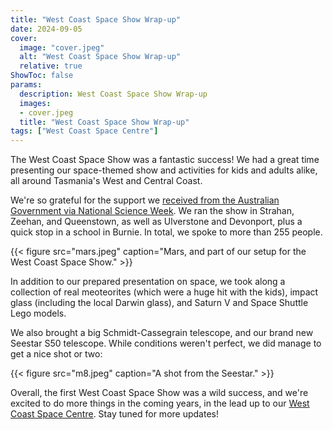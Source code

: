 ```yaml
---
title: "West Coast Space Show Wrap-up"
date: 2024-09-05
cover:
  image: "cover.jpeg"
  alt: "West Coast Space Show Wrap-up"
  relative: true
ShowToc: false
params:
  description: West Coast Space Show Wrap-up
  images:
  - cover.jpeg
  title: "West Coast Space Show Wrap-up"
tags: ["West Coast Space Centre"]
---
```


The West Coast Space Show was a fantastic success! We had a great time presenting our space-themed show and activities for kids and adults alike, all around Tasmania's West and Central Coast. 

We're so grateful for the support we [received from the Australian Government via National Science Week](https://www.scienceweek.net.au/national-grant-round-recipients-for-2024/#SA1). We ran the show in Strahan, Zeehan, and Queenstown, as well as Ulverstone and Devonport, plus a quick stop in a school in Burnie. In total, we spoke to more than 255 people.

{{< figure src="mars.jpeg" caption="Mars, and part of our setup for the West Coast Space Show." >}}

In addition to our prepared presentation on space, we took along a collection of real meoteorites (which were a huge hit with the kids), impact glass (including the local Darwin glass), and Saturn V and Space Shuttle Lego models. 

We also brought a big Schmidt-Cassegrain telescope, and our brand new Seestar S50 telescope. While conditions weren't perfect, we did manage to get a nice shot or two:

{{< figure src="m8.jpeg" caption="A shot from the Seestar." >}}

Overall, the first West Coast Space Show was a wild success, and we're excited to do more things in the coming years, in the lead up to our [West Coast Space Centre](https://westcoastspacecentre.com). Stay tuned for more updates! 
